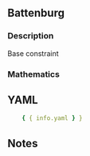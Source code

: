 ## Battenburg

### Description

Base constraint

### Mathematics

## YAML

```yaml
    { { info.yaml } }
```

## Notes

